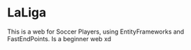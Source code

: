 # LaLiga
This is a web for Soccer Players, using EntityFrameworks and FastEndPoints. Is a beginner web xd
